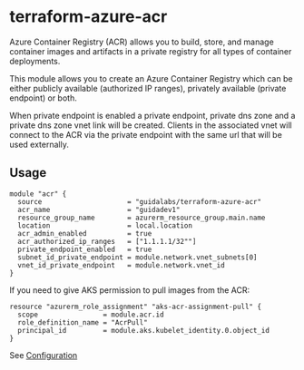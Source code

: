 # terraform-azure-acr

Azure Container Registry (ACR) allows you to build, store, and manage container images and artifacts in a private registry for all types of container deployments.

This module allows you to create an Azure Container Registry which can be either publicly available (authorized IP ranges), privately available (private endpoint) or both.

When private endpoint is enabled a private endpoint, private dns zone and a private dns zone vnet link will be created. Clients in the associated vnet will connect to the ACR via the private endpoint with the same url that will be used externally.

## Usage

```hcl
module "acr" {
  source                     = "guidalabs/terraform-azure-acr"
  acr_name                   = "guidadev1"
  resource_group_name        = azurerm_resource_group.main.name
  location                   = local.location
  acr_admin_enabled          = true
  acr_authorized_ip_ranges   = ["1.1.1.1/32""]
  private_endpoint_enabled   = true
  subnet_id_private_endpoint = module.network.vnet_subnets[0]
  vnet_id_private_endpoint   = module.network.vnet_id
}
```

If you need to give AKS permission to pull images from the ACR:

```hcl
resource "azurerm_role_assignment" "aks-acr-assignment-pull" {
  scope                = module.acr.id
  role_definition_name = "AcrPull"
  principal_id         = module.aks.kubelet_identity.0.object_id
}
```

See [Configuration](configuration.md)
